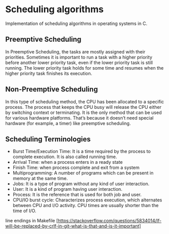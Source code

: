 # Scheduling algorithms
Implementation of scheduling algorithms in operating systems in C.

## Preemptive Scheduling
In Preemptive Scheduling, the tasks are mostly assigned with their priorities. Sometimes it is important to run a task with a higher priority before another lower priority task, even if the lower priority task is still running. The lower priority task holds for some time and resumes when the higher priority task finishes its execution.

## Non-Preemptive Scheduling
In this type of scheduling method, the CPU has been allocated to a specific process. The process that keeps the CPU busy will release the CPU either by switching context or terminating. It is the only method that can be used for various hardware platforms. That’s because it doesn’t need special hardware (for example, a timer) like preemptive scheduling.

## Scheduling Terminologies
- Burst Time/Execution Time: It is a time required by the process to complete execution. It is also called running time.
- Arrival Time: when a process enters in a ready state
- Finish Time: when process complete and exit from a system
- Multiprogramming: A number of programs which can be present in memory at the same time.
- Jobs: It is a type of program without any kind of user interaction.
- User: It is a kind of program having user interaction.
- Process: It is the reference that is used for both job and user.
- CPU/IO burst cycle: Characterizes process execution, which alternates between CPU and I/O activity. CPU times are usually shorter than the time of I/O.

line endings in Makefile [https://stackoverflow.com/questions/5834014/lf-will-be-replaced-by-crlf-in-git-what-is-that-and-is-it-important]
